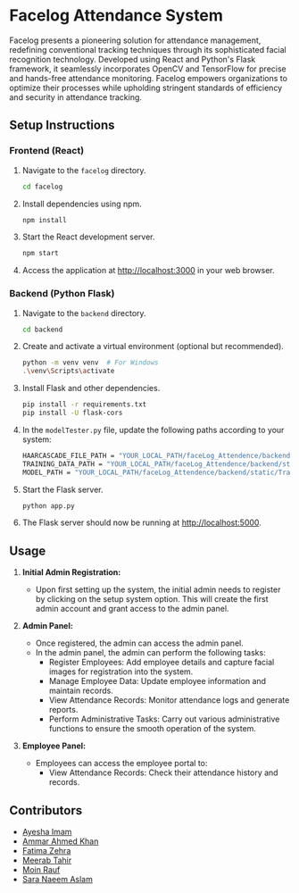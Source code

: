 # Facelog Attendance System

Facelog presents a pioneering solution for attendance management, redefining conventional tracking techniques through its sophisticated facial recognition technology. Developed using React and Python's Flask framework, it seamlessly incorporates OpenCV and TensorFlow for precise and hands-free attendance monitoring. Facelog empowers organizations to optimize their processes while upholding stringent standards of efficiency and security in attendance tracking.

## Setup Instructions

### Frontend (React)

1. Navigate to the `facelog` directory.

   ```bash
   cd facelog
   ```

2. Install dependencies using npm.

   ```bash
   npm install
   ```

3. Start the React development server.

   ```bash
   npm start
   ```

4. Access the application at [http://localhost:3000](http://localhost:3000) in your web browser.

### Backend (Python Flask)

1. Navigate to the `backend` directory.

   ```bash
   cd backend
   ```

2. Create and activate a virtual environment (optional but recommended).

   ```bash
   python -m venv venv  # For Windows
   .\venv\Scripts\activate
   ```

3. Install Flask and other dependencies.

   ```bash
   pip install -r requirements.txt
   pip install -U flask-cors
   ```

4. In the `modelTester.py` file, update the following paths according to your system:

   ```bash
   HAARCASCADE_FILE_PATH = "YOUR_LOCAL_PATH/faceLog_Attendence/backend/static/haarcascade_frontalface_default.xml"
   TRAINING_DATA_PATH = "YOUR_LOCAL_PATH/faceLog_Attendence/backend/static/face-trainner"
   MODEL_PATH = "YOUR_LOCAL_PATH/faceLog_Attendence/backend/static/Trainner.yml"
   ```

5. Start the Flask server.

   ```bash
   python app.py
   ```

6. The Flask server should now be running at [http://localhost:5000](http://localhost:5000).

## Usage

1. **Initial Admin Registration:**

   - Upon first setting up the system, the initial admin needs to register by clicking on the setup system option. This will create the first admin account and grant access to the admin panel.

2. **Admin Panel:**

   - Once registered, the admin can access the admin panel.
   - In the admin panel, the admin can perform the following tasks:
     - Register Employees: Add employee details and capture facial images for registration into the system.
     - Manage Employee Data: Update employee information and maintain records.
     - View Attendance Records: Monitor attendance logs and generate reports.
     - Perform Administrative Tasks: Carry out various administrative functions to ensure the smooth operation of the system.

3. **Employee Panel:**

   - Employees can access the employee portal to:
     - View Attendance Records: Check their attendance history and records.

## Contributors

- [Ayesha Imam](https://github.com/Ayesha-Imam)
- [Ammar Ahmed Khan](https://github.com/AmmarAhmed14)
- [Fatima Zehra](https://github.com/FZehra1512)
- [Meerab Tahir](https://github.com/MeerabTahir)
- [Moin Rauf](https://github.com/MoinRauf)
- [Sara Naeem Aslam](https://github.com/saranaeem1)

